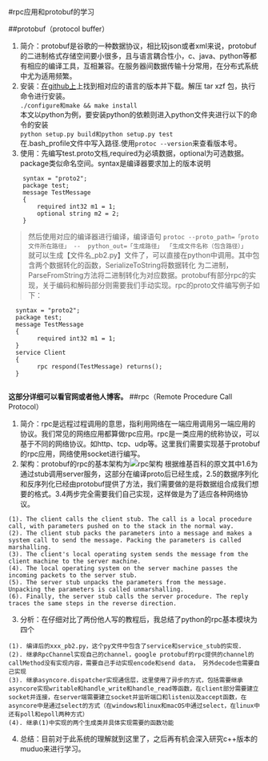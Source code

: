 #rpc应用和protobuf的学习

##protobuf（protocol buffer）
1. 简介：protobuf是谷歌的一种数据协议，相比较json或者xml来说，protobuf的二进制格式存储空间要小很多，且与语言耦合性小，c、java、python等都有相应的编译工具，互相兼容。在服务器间数据传输十分常用，在分布式系统中尤为适用频繁。
2. 安装：[在github上](https://github.com/google/protobuf/)上找到相对应的语言的版本并下载。解压 tar xzf 包，执行命令进行安装。</br>```./configure和make && make install``` </br>本文以python为例，要安装python的依赖则进入python文件夹进行以下的命令的安装</br>```python setup.py build和python setup.py test```</br>在.bash_profile文件中写入路径.使用```protoc --version```来查看版本号。
3. 使用：先编写test.proto文档,required为必填数据，optional为可选数据。package类似命名空间。syntax是编译器要求加上的版本说明</br>
    
``` 
    syntax = "proto2";
    package test;
    message TestMessage
    {
        required int32 m1 = 1;
        optional string m2 = 2;
    }

``` 
> 然后使用对应的编译器进行编译，编译语句
`protoc --proto_path=「proto文件所在路径」 --  python_out=「生成路径」 「生成文件名称（包含路径）」`    
就可以生成【文件名_pb2.py】文件了，可以直接在python中调用。其中包含两个数据转化的函数，SerializeToString将数据转化  为二进制，ParseFromString方法将二进制转化为对应数据。protobuf有部分rpc的实现，关于编码和解码部分则需要我们手动实现。rpc的proto文件编写例子如下：

```  
  syntax = "proto2";
  package test;
  message TestMessage
  {
        required int32 m1 = 1;
  }
  service Client
  {
        rpc respond(TestMessage) returns();
  }
  
```
**这部分详细可以看官网或者他人博客。**
##rpc（Remote Procedure Call Protocol）
1. 简介：rpc是远程过程调用的意思，指利用网络在一端应用调用另一端应用的协议。我们常见的网络应用都算做rpc应用。rpc是一类应用的统称协议，可以基于不同的网络协议。如http、tcp、udp等。这里我们需要实现基于protobuf的rpc应用，网络使用socket进行编写。
2. 架构：protobuf的rpc的基本架构为![rpc架构](./rpc_base.jpg)
根据维基百科的原文其中1.6为通过stub调用server服务，这部分在编译proto后已经生成，2.5的数据序列化和反序列化已经由protobuf提供了方法，我们需要做的是将数据组合成我们想要的格式。3.4两步完全需要我们自己实现，这样做是为了适应各种网络协议。

```
(1). The client calls the client stub. The call is a local procedure call, with parameters pushed on to the stack in the normal way.
(2). The client stub packs the parameters into a message and makes a system call to send the message. Packing the parameters is called marshalling.
(3). The client's local operating system sends the message from the client machine to the server machine.
(4). The local operating system on the server machine passes the incoming packets to the server stub.
(5). The server stub unpacks the parameters from the message. Unpacking the parameters is called unmarshalling.
(6). Finally, the server stub calls the server procedure. The reply traces the same steps in the reverse direction.

```
3. 分析：在仔细对比了两份他人写的教程后，我总结了python的rpc基本模块为四个</br>

```
(1). 编译后的xxx_pb2.py，这个py文件中包含了service和service_stub的实现.
(2). 继承RpcChannel实现自己的channel，google protobuf的rpc提供的channel的callMethod没有实现内容，需要自己手动实现encode和send data， 另外decode也需要自己实现
(3). 继承asyncore.dispatcher实现通信层，这里使用了异步的方式，包括需要继承asyncore实现writable和handle_write和handle_read等函数，在client部分需要建立socket并连接，在server端需要建立socket并监听端口和listen以及accept函数，在asyncore中是通过select的方式（在windows和linux和macOS中通过select，在linux中还有poll和epoll两种方式） 
(4). 继承(1)中实现的两个生成类并具体实现需要的函数功能
```
4. 总结：目前对于此系统的理解就到这里了，之后再有机会深入研究c++版本的muduo来进行学习。
